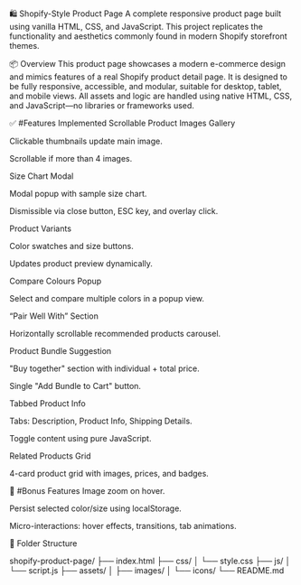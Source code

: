 🛍️ Shopify-Style Product Page
A complete responsive product page built using vanilla HTML, CSS, and JavaScript. This project replicates the functionality and aesthetics commonly found in modern Shopify storefront themes.

📦 Overview
This product page showcases a modern e-commerce design and mimics features of a real Shopify product detail page. It is designed to be fully responsive, accessible, and modular, suitable for desktop, tablet, and mobile views. All assets and logic are handled using native HTML, CSS, and JavaScript—no libraries or frameworks used.

✅ #Features Implemented
Scrollable Product Images Gallery

Clickable thumbnails update main image.

Scrollable if more than 4 images.

Size Chart Modal

Modal popup with sample size chart.

Dismissible via close button, ESC key, and overlay click.

Product Variants

Color swatches and size buttons.

Updates product preview dynamically.

Compare Colours Popup

Select and compare multiple colors in a popup view.

“Pair Well With” Section

Horizontally scrollable recommended products carousel.

Product Bundle Suggestion

"Buy together" section with individual + total price.

Single "Add Bundle to Cart" button.

Tabbed Product Info

Tabs: Description, Product Info, Shipping Details.

Toggle content using pure JavaScript.

Related Products Grid

4-card product grid with images, prices, and badges.

🎁 #Bonus Features
Image zoom on hover.

Persist selected color/size using localStorage.

Micro-interactions: hover effects, transitions, tab animations.


📁 Folder Structure

shopify-product-page/
├── index.html
├── css/
│   └── style.css
├── js/
│   └── script.js
├── assets/
│   ├── images/
│   └── icons/
└── README.md
